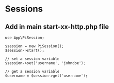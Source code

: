 # Sessions

## Add in main start-xx-http.php file

```
use App\PiSession;

$session = new PiSession();
$session->start();

// set a session variable
$session->set('username', 'johndoe');

// get a session variable
$username = $session->get('username');
```
